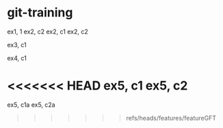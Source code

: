 # git-training
ex1, 1
ex2, c2
ex2, c1
ex2, c2

ex3, c1

ex4, c1

<<<<<<< HEAD
ex5, c1
ex5, c2
=======
ex5, c1a
ex5, c2a
>>>>>>> refs/heads/features/featureGFT
